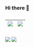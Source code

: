 ### Hi there 👋
##
| <a href="https://github.com/CRomao"><img align="center" src="https://github-readme-stats.vercel.app/api?username=CRomao&show_icons=true&include_all_commits=true&theme=buefy&hide_border=true"/></a> | <a href="https://github.com/CRomao"><img align="center" src="https://github-readme-stats.vercel.app/api/top-langs/?username=cromao&layout=compact&theme=buefy&hide_border=true" /></a> |
| ------------- | ------------- |
##
<div> 
  <a href = "mailto:cromao.dev@gmail.com"><img src="https://img.shields.io/badge/-Gmail-c14438?style=flat&logo=Gmail&logoColor=white" target="_blank"></a>
  <a href="https://www.linkedin.com/in/cromao/" target="_blank"><img src="https://img.shields.io/badge/-Linkedin-blue?style=flat&logo=Linkedin&logoColor=white" target="_blank"></a>   
</div>
